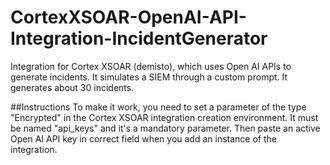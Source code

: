 # CortexXSOAR-OpenAI-API-Integration-IncidentGenerator
Integration for Cortex XSOAR (demisto), which uses Open AI APIs to generate incidents. It simulates a SIEM through a custom prompt. It generates about 30 incidents.

##Instructions
To make it work, you need to set a parameter of the type "Encrypted" in the Cortex XSOAR integration creation environment. It must be named "api_keys" and it's a mandatory parameter.
Then paste an active Open AI API key in correct field when you add an instance of the integration.
